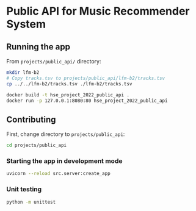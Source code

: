 # Public API for Music Recommender System

## Running the app

From `projects/public_api/` directory:

```bash
mkdir lfm-b2
# Copy tracks.tsv to projects/public_api/lfm-b2/tracks.tsv
cp ../../lfm-b2/tracks.tsv ./lfm-b2/tracks.tsv

docker build -t hse_project_2022_public_api .
docker run -p 127.0.0.1:8080:80 hse_project_2022_public_api
```

## Contributing

First, change directory to `projects/public_api`:

```bash
cd projects/public_api
```

### Starting the app in development mode

```bash
uvicorn --reload src.server:create_app
```

### Unit testing

```bash
python -m unittest
```

